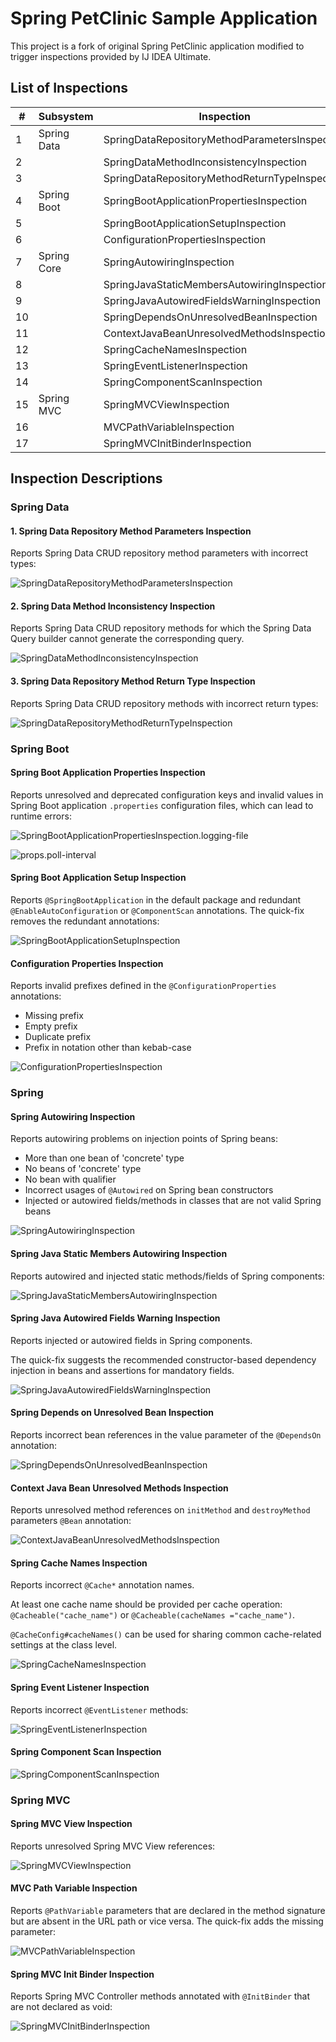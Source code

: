 # Spring PetClinic Sample Application

This project is a fork of original Spring PetClinic application modified to
trigger inspections provided by IJ IDEA Ultimate.

## List of Inspections

| #   | Subsystem   | Inspection                                     | Highlighted for                                  |
|-----|-------------|------------------------------------------------|--------------------------------------------------|
| 1   | Spring Data | SpringDataRepositoryMethodParametersInspection | `PetRepository#findByType`                       |
| 2   |             | SpringDataMethodInconsistencyInspection        | `OwnerRepository#findByName`                     |
| 3   |             | SpringDataRepositoryMethodReturnTypeInspection | `PetRepository#findByName`                       |
| 4   | Spring Boot | SpringBootApplicationPropertiesInspection      | `application.properties`                         |
| 5   |             | SpringBootApplicationSetupInspection           | `PetClinicApplication`                           |
| 6   |             | ConfigurationPropertiesInspection              | `GeneralConfig`                                  |
| 7   | Spring Core | SpringAutowiringInspection                     | `OwnerController` constructors                   |
| 8   |             | SpringJavaStaticMembersAutowiringInspection    | `PetController#generalConfig`                    |
| 9   |             | SpringJavaAutowiredFieldsWarningInspection     | `PetController#generalConfig`                    |
| 10  |             | SpringDependsOnUnresolvedBeanInspection        | `EntityRequestedEventPublisher`                  |
| 11  |             | ContextJavaBeanUnresolvedMethodsInspection     | `PetFormatterProvider#petFormatter`              |
| 12  |             | SpringCacheNamesInspection                     | `OwnerController#findAllOwners`                  |
| 13  |             | SpringEventListenerInspection                  | `EntityRequestedEventListener#onEntityRequested` |
| 14  |             | SpringComponentScanInspection                  | `PetClinicApplication`                           |
| 15  | Spring MVC  | SpringMVCViewInspection                        | `PetController#getAllPets`                       |
| 16  |             | MVCPathVariableInspection                      | `PetController#getAllPets`                       |
| 17  |             | SpringMVCInitBinderInspection                  | `OwnerController#setAllowedFields`               |

## Inspection Descriptions

### Spring Data

#### 1. Spring Data Repository Method Parameters Inspection

Reports Spring Data CRUD repository method parameters with incorrect types:

![SpringDataRepositoryMethodParametersInspection](./etc/SpringDataRepositoryMethodParametersInspection.png)

#### 2. Spring Data Method Inconsistency Inspection

Reports Spring Data CRUD repository methods for which the Spring Data Query
builder cannot generate the corresponding query.

![SpringDataMethodInconsistencyInspection](./etc/SpringDataMethodInconsistencyInspection.png)

#### 3. Spring Data Repository Method Return Type Inspection

Reports Spring Data CRUD repository methods with incorrect return types:

![SpringDataRepositoryMethodReturnTypeInspection](./etc/SpringDataRepositoryMethodReturnTypeInspection.png)

### Spring Boot

#### Spring Boot Application Properties Inspection

Reports unresolved and deprecated configuration keys and invalid values in
Spring Boot application `.properties` configuration files, which can lead
to runtime errors:

![SpringBootApplicationPropertiesInspection.logging-file](./etc/SpringBootApplicationPropertiesInspection.logging-file.png)

![props.poll-interval](./etc/SpringBootApplicationPropertiesInspection.poll-interval.png)

#### Spring Boot Application Setup Inspection

Reports `@SpringBootApplication` in the default package and redundant
`@EnableAutoConfiguration` or `@ComponentScan` annotations.
The quick-fix removes the redundant annotations:

![SpringBootApplicationSetupInspection](./etc/SpringBootApplicationSetupInspection.png)

#### Configuration Properties Inspection

Reports invalid prefixes defined in the `@ConfigurationProperties` annotations:

* Missing prefix
* Empty prefix
* Duplicate prefix
* Prefix in notation other than kebab-case

![ConfigurationPropertiesInspection](./etc/ConfigurationPropertiesInspection.png)

### Spring

#### Spring Autowiring Inspection

Reports autowiring problems on injection points of Spring beans:
 
* More than one bean of 'concrete' type
* No beans of 'concrete' type
* No bean with qualifier
* Incorrect usages of `@Autowired` on Spring bean constructors
* Injected or autowired fields/methods in classes that are not valid Spring beans

![SpringAutowiringInspection](./etc/SpringAutowiringInspection.png)

#### Spring Java Static Members Autowiring Inspection

Reports autowired and injected static methods/fields of Spring components:

![SpringJavaStaticMembersAutowiringInspection](./etc/SpringJavaStaticMembersAutowiringInspection.png)

#### Spring Java Autowired Fields Warning Inspection

Reports injected or autowired fields in Spring components.

The quick-fix suggests the recommended constructor-based dependency injection
in beans and assertions for mandatory fields.

![SpringJavaAutowiredFieldsWarningInspection](./etc/SpringJavaAutowiredFieldsWarningInspection.png)

#### Spring Depends on Unresolved Bean Inspection

Reports incorrect bean references in the value parameter of the `@DependsOn` annotation:

![SpringDependsOnUnresolvedBeanInspection](./etc/SpringDependsOnUnresolvedBeanInspection.png)


#### Context Java Bean Unresolved Methods Inspection

Reports unresolved method references on `initMethod` and `destroyMethod` parameters `@Bean` annotation:

![ContextJavaBeanUnresolvedMethodsInspection](./etc/ContextJavaBeanUnresolvedMethodsInspection.png)

#### Spring Cache Names Inspection

Reports incorrect `@Cache*` annotation names.

At least one cache name should be provided per cache operation:
`@Cacheable("cache_name")` or `@Cacheable(cacheNames ="cache_name")`.

`@CacheConfig#cacheNames()` can be used for sharing common cache-related settings at the class level.

![SpringCacheNamesInspection](./etc/SpringCacheNamesInspection.png)

#### Spring Event Listener Inspection

Reports incorrect `@EventListener` methods:

![SpringEventListenerInspection](./etc/SpringEventListenerInspection.png)

#### Spring Component Scan Inspection

![SpringComponentScanInspection](./etc/SpringComponentScanInspection.png)

### Spring MVC

#### Spring MVC View Inspection

Reports unresolved Spring MVC View references:

![SpringMVCViewInspection](./etc/SpringMVCViewInspection.png)

#### MVC Path Variable Inspection

Reports `@PathVariable` parameters that are declared in the method signature
but are absent in the URL path or vice versa. The quick-fix adds the missing parameter:

![MVCPathVariableInspection](./etc/MVCPathVariableInspection.png)

#### Spring MVC Init Binder Inspection

Reports Spring MVC Controller methods annotated with `@InitBinder` that are not declared as void:

![SpringMVCInitBinderInspection](./etc/SpringMVCInitBinderInspection.png)
